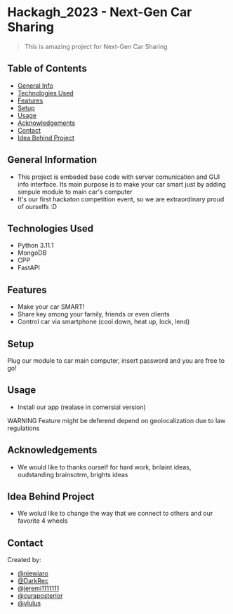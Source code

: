 # Hackagh_2023 - Next-Gen Car Sharing
> This is amazing project for Next-Gen Car Sharing

## Table of Contents
* [General Info](#general-information)
* [Technologies Used](#technologies-used)
* [Features](#features)
* [Setup](#setup)
* [Usage](#usage)
* [Acknowledgements](#acknowledgements)
* [Contact](#contact)
* [Idea Behind Project](#idea-behind-project)

## General Information
- This project is embeded base code with server comunication and GUI info interface. Its main purpose is to make your car smart just by adding simpule module to main car's computer
- It's our first hackaton competition event, so we are extraordinary proud of ourselfs :D

## Technologies Used
- Python 3.11.1
- MongoDB
- CPP
- FastAPI

## Features
- Make your car SMART!
- Share key among your family, friends or even clients
- Control car via smartphone (cool down, heat up, lock, lend)

## Setup
Plug our module to car main computer, insert password and you are free to go!

## Usage
- Install our app (realase in comersial version)

WARNING
Feature might be deferend depend on geolocalization due to law regulations

## Acknowledgements
- We would like to thanks ourself for hard work, brilaint ideas, oudstanding brainsotrm, brights ideas

## Idea Behind Project
- We wolud like to change the way that we connect to others and our favorite 4 wheels

## Contact
Created by:
- [@niewiaro](https://github.com/Niewiaro)
- [@DarkRec](https://github.com/DarkRec)
- [@jeremi1111111](https://github.com/jeremi1111111)
- [@curaposterior](https://github.com/curaposterior)
- [@vlulus](https://github.com/vlulus)